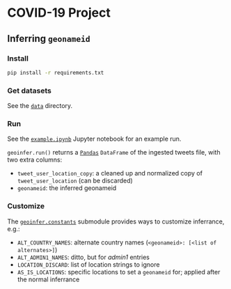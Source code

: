 # COVID-19 Project

## Inferring `geonameid` 

### Install

```bash
pip install -r requirements.txt
```

### Get datasets

See the [`data`](data) directory.

### Run

See the [`example.ipynb`](example.ipynb) Jupyter notebook for an example run.

`geoinfer.run()` returns a [`Pandas`](https://pandas.pydata.org) `DataFrame` of the ingested tweets file, with two extra columns:

* `tweet_user_location_copy`: a cleaned up and normalized copy of `tweet_user_location` (can be discarded)
* `geonameid`: the inferred geonameid

### Customize

The [`geoinfer.constants`](geoinfer/constants.py) submodule provides ways to customize inferrance, e.g.:

* `ALT_COUNTRY_NAMES`:  alternate country names (`<geonameid>: [<list of alternates>]`)
* `ALT_ADMIN1_NAMES`: ditto, but for _admin1_ entries
* `LOCATION_DISCARD`: list of location strings to ignore
* `AS_IS_LOCATIONS`: specific locations to set a `geonameid` for; applied after the normal inferrance

